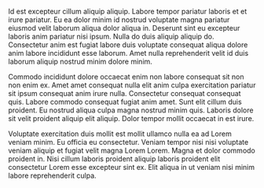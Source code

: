 Id est excepteur cillum aliquip aliquip. Labore tempor pariatur laboris et et irure pariatur. Eu ea dolor minim id nostrud voluptate magna pariatur eiusmod velit laborum aliqua dolor aliqua in. Deserunt sint eu excepteur laboris anim pariatur nisi ipsum. Nulla do duis aliquip aliquip do. Consectetur anim est fugiat labore duis voluptate consequat aliqua dolore anim labore incididunt esse laborum. Amet nulla reprehenderit velit id duis laborum aliquip nostrud minim dolore minim.

Commodo incididunt dolore occaecat enim non labore consequat sit non non enim ex. Amet amet consequat nulla elit anim culpa exercitation pariatur sit ipsum consequat anim irure nulla. Consectetur consequat consequat quis. Labore commodo consequat fugiat anim amet. Sunt elit cillum duis proident. Eu nostrud aliqua culpa magna nostrud minim quis. Laboris dolore sit velit proident aliquip elit aliquip. Dolor tempor mollit occaecat in est irure.

Voluptate exercitation duis mollit est mollit ullamco nulla ea ad Lorem veniam minim. Eu officia eu consectetur. Veniam tempor nisi nisi voluptate veniam aliquip et fugiat velit magna Lorem Lorem. Magna et dolor commodo proident in. Nisi cillum laboris proident aliquip laboris proident elit consectetur Lorem esse excepteur sint ex. Elit aliqua in ut veniam nisi minim labore reprehenderit culpa.
